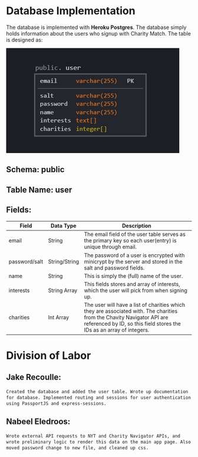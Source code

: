 # Database Implementation
The database is implemented with **Heroku Postgres**. The database simply holds information about the users who signup with Charity Match. The table is designed as:

![Database Layout](../Screenshots/DatabaseSchema.png)

## Schema: public

## Table Name: user

## Fields:
<!-- ### Email
    The email field of the user table serves as the primary key so each user(entry) is unique through email.
### salt and password
    The password of a user is encrypted with minicrypt by the server and stored in the salt and password fields.
### name
    This is simply the (full) name of the user.
### interests
    This fields stores and array of interests, which the user will pick from when signing up.
### charities
    The user will have a list of charities which they are associated with. The charities from the Chavity Navigator API are referenced by ID, so this field stores the IDs as an array of integers. -->

| Field       | Data Type | Description              |
|--------------|-----------|--------------------------|
| email  | String    | The email field of the user table serves as the primary key so each user(entry) is unique through email.  |
| password/salt | String/String   | The password of a user is encrypted with minicrypt by the server and stored in the salt and password fields. |
| name  | String    | This is simply the (full) name of the user.  |
| interests  | String Array    | This fields stores and array of interests, which the user will pick from when signing up.  |
| charities  | Int Array    | The user will have a list of charities which they are associated with. The charities from the Chavity Navigator API are referenced by ID, so this field stores the IDs as an array of integers.  |


# Division of Labor

## Jake Recoulle: 
    Created the database and added the user table. Wrote up documentation for database. Implemented routing and sessions for user authentication using PassportJS and express-sessions.

## Nabeel Eledroos: 
    Wrote external API requests to NYT and Charity Navigator APIs, and wrote preliminary logic to render this data on the main app page. Also moved password change to new file, and cleaned up css.